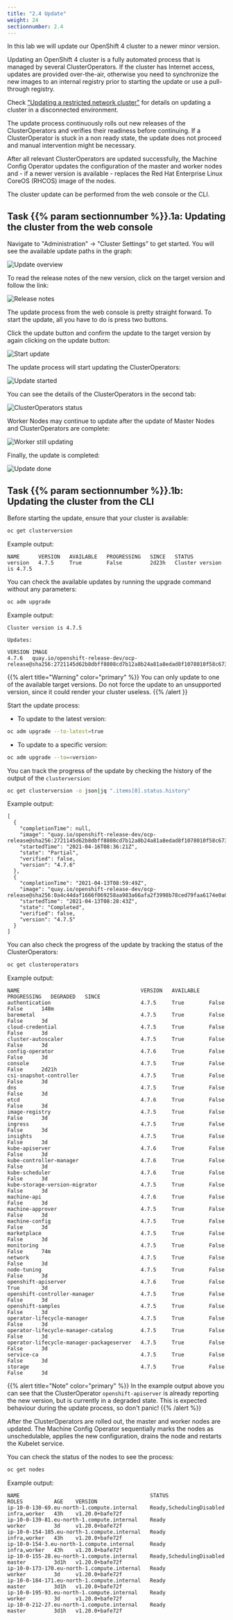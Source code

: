 ```yaml
---
title: "2.4 Update"
weight: 24
sectionnumber: 2.4
---
```


In this lab we will update our OpenShift 4 cluster to a newer minor version.

Updating an OpenShift 4 cluster is a fully automated process that is managed by several ClusterOperators. If the cluster has Internet access, updates are provided over-the-air, otherwise you need to synchronize the new images to an internal registry prior to starting the update or use a pull-through registry.

Check ["Updating a restricted network cluster"](https://docs.openshift.com/container-platform/latest/updating/updating-restricted-network-cluster.html) for details on updating a cluster in a disconnected environment.

The update process continuously rolls out new releases of the ClusterOperators and verifies their readiness before continuing. If a ClusterOperator is stuck in a non ready state, the update does not proceed and manual intervention might be necessary.

After all relevant ClusterOperators are updated successfully, the Machine Config Operator updates the configuration of the master and worker nodes and - if a newer version is available - replaces the Red Hat Enterprise Linux CoreOS (RHCOS) image of the nodes.

The cluster update can be performed from the web console or the CLI. 


## Task {{% param sectionnumber %}}.1a: Updating the cluster from the web console

Navigate to "Administration" -> "Cluster Settings" to get started. You will see the available update paths in the graph:

![Update overview](resources/update/update-start.png)

To read the release notes of the new version, click on the target version and follow the link:

![Release notes](resources/update/update-release-notes.png)

The update process from the web console is pretty straight forward. To start the update, all you have to do is press two buttons.

Click the update button and confirm the update to the target version by again clicking on the update button:

![Start update](resources/update/update-available.png)

The update process will start updating the ClusterOperators:

![Update started](resources/update/update-update-status-01.png)

You can see the details of the ClusterOperators in the second tab:

![ClusterOperators status](resources/update/update-co-status.png)

Worker Nodes may continue to update after the update of Master Nodes and ClusterOperators are complete:

![Worker still updating](resources/update/update-worker.png)

Finally, the update is completed:

![Update done](resources/update/update-done.png)


## Task {{% param sectionnumber %}}.1b: Updating the cluster from the CLI

Before starting the update, ensure that your cluster is available:

```bash
oc get clusterversion
```

Example output:

```
NAME      VERSION   AVAILABLE   PROGRESSING   SINCE   STATUS
version   4.7.5     True        False         2d23h   Cluster version is 4.7.5
```

You can check the available updates by running the upgrade command without any parameters:

```bash
oc adm upgrade
```

Example output:

```
Cluster version is 4.7.5

Updates:

VERSION IMAGE
4.7.6   quay.io/openshift-release-dev/ocp-release@sha256:2721145d62b8dbff8808cd7b12a8b24a81a8edad8f1078010f58c673f76bb419
```

{{% alert title="Warning" color="primary" %}}
You can only update to one of the available target versions. Do not force the update to an unsupported version, since it could render your cluster useless.
{{% /alert }}

Start the update process:

* To update to the latest version:

```bash
oc adm upgrade --to-latest=true
```

* To update to a specific version:

```bash
oc adm upgrade --to=<version>
```

You can track the progress of the update by checking the history of the output of the `clusterversion`:

```bash
oc get clusterversion -o json|jq ".items[0].status.history"
```

Example output:

```
[
  {
    "completionTime": null,
    "image": "quay.io/openshift-release-dev/ocp-release@sha256:2721145d62b8dbff8808cd7b12a8b24a81a8edad8f1078010f58c673f76bb419",
    "startedTime": "2021-04-16T08:36:21Z",
    "state": "Partial",
    "verified": false,
    "version": "4.7.6"
  },
  {
    "completionTime": "2021-04-13T08:59:49Z",
    "image": "quay.io/openshift-release-dev/ocp-release@sha256:0a4c44daf1666f069258aa983a66afa2f3998b78ced79faa6174e0a0f438f0a5",
    "startedTime": "2021-04-13T08:28:43Z",
    "state": "Completed",
    "verified": false,
    "version": "4.7.5"
  }
]
```

You can also check the progress of the update by tracking the status of the ClusterOperators:

```bash
oc get clusteroperators
```

Example output:

```
NAME                                       VERSION   AVAILABLE   PROGRESSING   DEGRADED   SINCE
authentication                             4.7.5     True        False         False      148m
baremetal                                  4.7.5     True        False         False      3d
cloud-credential                           4.7.5     True        False         False      3d
cluster-autoscaler                         4.7.5     True        False         False      3d
config-operator                            4.7.6     True        False         False      3d
console                                    4.7.5     True        False         False      2d21h
csi-snapshot-controller                    4.7.5     True        False         False      3d
dns                                        4.7.5     True        False         False      3d
etcd                                       4.7.6     True        False         False      3d
image-registry                             4.7.5     True        False         False      3d
ingress                                    4.7.5     True        False         False      3d
insights                                   4.7.5     True        False         False      3d
kube-apiserver                             4.7.6     True        False         False      3d
kube-controller-manager                    4.7.6     True        False         False      3d
kube-scheduler                             4.7.6     True        False         False      3d
kube-storage-version-migrator              4.7.5     True        False         False      3d
machine-api                                4.7.6     True        False         False      3d
machine-approver                           4.7.5     True        False         False      3d
machine-config                             4.7.5     True        False         False      3d
marketplace                                4.7.5     True        False         False      3d
monitoring                                 4.7.5     True        False         False      74m
network                                    4.7.5     True        False         False      3d
node-tuning                                4.7.5     True        False         False      3d
openshift-apiserver                        4.7.6     True        False         True       3d
openshift-controller-manager               4.7.5     True        False         False      3d
openshift-samples                          4.7.5     True        False         False      3d
operator-lifecycle-manager                 4.7.5     True        False         False      3d
operator-lifecycle-manager-catalog         4.7.5     True        False         False      3d
operator-lifecycle-manager-packageserver   4.7.5     True        False         False      3d
service-ca                                 4.7.5     True        False         False      3d
storage                                    4.7.5     True        False         False      3d
```

{{% alert title="Note" color="primary" %}}
In the example output above you can see that the ClusterOperator `openshift-apiserver` is already reporting the new version, but is currently in a degraded state. This is expected behaviour during the update process, so don't panic! 
{{% /alert %}}

After the ClusterOperators are rolled out, the master and worker nodes are updated. The Machine Config Operator sequentially marks the nodes as unschedulable, applies the new configuration, drains the node and restarts the Kubelet service.

You can check the status of the nodes to see the process:

```bash
oc get nodes
```

Example output:

```
NAME                                          STATUS                     ROLES          AGE    VERSION
ip-10-0-130-69.eu-north-1.compute.internal    Ready,SchedulingDisabled   infra,worker   43h    v1.20.0+bafe72f
ip-10-0-139-81.eu-north-1.compute.internal    Ready                      worker         3d     v1.20.0+bafe72f
ip-10-0-154-185.eu-north-1.compute.internal   Ready                      infra,worker   43h    v1.20.0+bafe72f
ip-10-0-154-3.eu-north-1.compute.internal     Ready                      infra,worker   43h    v1.20.0+bafe72f
ip-10-0-155-28.eu-north-1.compute.internal    Ready,SchedulingDisabled   master         3d1h   v1.20.0+bafe72f
ip-10-0-173-170.eu-north-1.compute.internal   Ready                      worker         3d     v1.20.0+bafe72f
ip-10-0-184-171.eu-north-1.compute.internal   Ready                      master         3d1h   v1.20.0+bafe72f
ip-10-0-195-93.eu-north-1.compute.internal    Ready                      worker         3d     v1.20.0+bafe72f
ip-10-0-212-27.eu-north-1.compute.internal    Ready                      master         3d1h   v1.20.0+bafe72f
```


